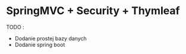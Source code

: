 <h1> SpringMVC + Security + Thymleaf </h1>

TODO :
<ul>
    <li> Dodanie prostej bazy danych </li>
    <li> Dodanie spring boot </li>
</ul>

